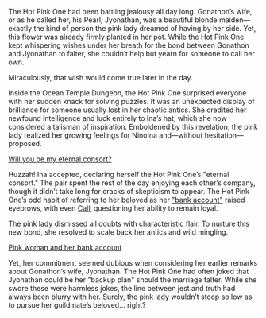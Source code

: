 <!-- title: Eternal Consort -->

The Hot Pink One had been battling jealousy all day long. Gonathon’s wife, or as he called her, his Pearl, Jyonathan, was a beautiful blonde maiden—exactly the kind of person the pink lady dreamed of having by her side. Yet, this flower was already firmly planted in her pot. While the Hot Pink One kept whispering wishes under her breath for the bond between Gonathon and Jyonathan to falter, she couldn’t help but yearn for someone to call her own.

Miraculously, that wish would come true later in the day.

Inside the Ocean Temple Dungeon, the Hot Pink One surprised everyone with her sudden knack for solving puzzles. It was an unexpected display of brilliance for someone usually lost in her chaotic antics. She credited her newfound intelligence and luck entirely to Ina’s hat, which she now considered a talisman of inspiration. Emboldened by this revelation, the pink lady realized her growing feelings for NinoIna and—without hesitation—proposed.

[Will you be my eternal consort?](#embed:https://www.youtube.com/live/f8W426vzTb8?t=9715)

Huzzah! Ina accepted, declaring herself the Hot Pink One’s "eternal consort." The pair spent the rest of the day enjoying each other’s company, though it didn’t take long for cracks of skepticism to appear. The Hot Pink One’s odd habit of referring to her beloved as her ["bank account"](https://www.youtube.com/live/z4R10dPeuwY?feature=shared&t=3773) raised eyebrows, with even [Calli](https://www.youtube.com/live/f8W426vzTb8?feature=shared&t=12783) questioning her ability to remain loyal.

The pink lady dismissed all doubts with characteristic flair. To nurture this new bond, she resolved to scale back her antics and wild mingling.

[Pink woman and her bank account](#embed:https://www.youtube.com/live/z4R10dPeuwY?t=8693)

Yet, her commitment seemed dubious when considering her earlier remarks about Gonathon’s wife, Jyonathan. The Hot Pink One had often joked that Jyonathan could be her "backup plan" should the marriage falter. While she swore these were harmless jokes, the line between jest and truth had always been blurry with her. Surely, the pink lady wouldn’t stoop so low as to pursue her guildmate’s beloved… right?
